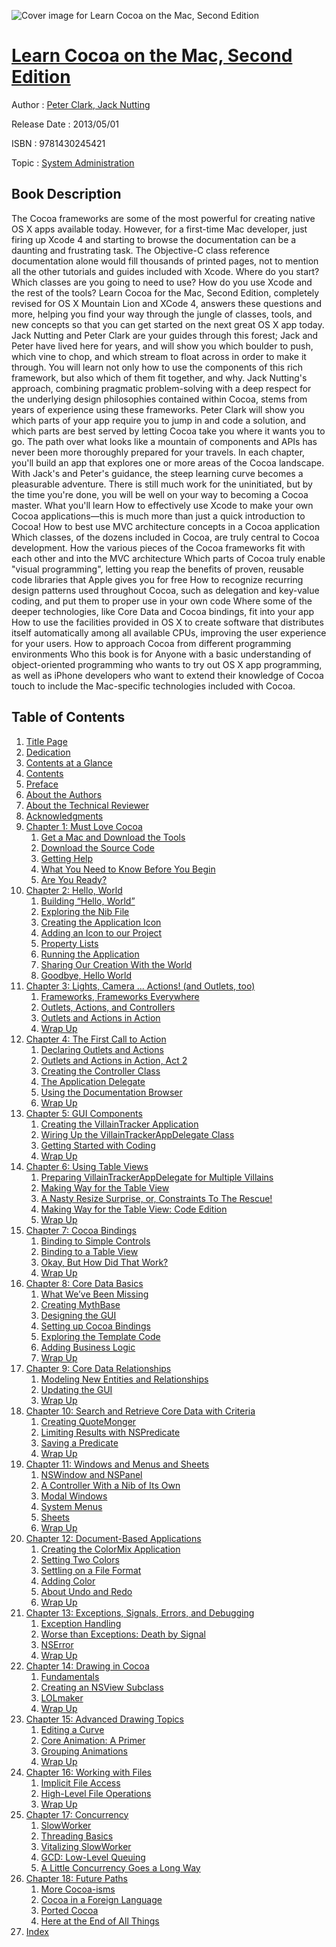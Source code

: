 ![Cover image for Learn Cocoa on the Mac, Second Edition](https://imgdetail.ebookreading.net/cover/cover/system_admin/EB9781430245421.jpg)

[Learn Cocoa on the Mac, Second Edition](https://ebookreading.net/view/book/Learn+Cocoa+on+the+Mac%2C+Second+Edition-EB9781430245421_1.html "Learn Cocoa on the Mac, Second Edition")
====================================================================================================================

Author : [Peter Clark](https://ebookreading.net/search/author/Peter+Clark),[ Jack Nutting](https://ebookreading.net/search/author/+Jack+Nutting)

Release Date : 2013/05/01

ISBN : 9781430245421

Topic : [System Administration](https://ebookreading.net/search/category/system-administration)

Book Description
-----------------

The Cocoa frameworks are some of the most powerful for creating native OS X apps available today. However, for a first-time Mac developer, just firing up Xcode 4 and starting to browse the documentation can be a daunting and frustrating task. The Objective-C class reference documentation alone would fill thousands of printed pages, not to mention all the other tutorials and guides included with Xcode. Where do you start? Which classes are you going to need to use? How do you use Xcode and the rest of the tools?
Learn Cocoa for the Mac, Second Edition, completely revised for OS X Mountain Lion and XCode 4, answers these questions and more, helping you find your way through the jungle of classes, tools, and new concepts so that you can get started on the next great OS X app today. Jack Nutting and Peter Clark are your guides through this forest; Jack and Peter have lived here for years, and will show you which boulder to push, which vine to chop, and which stream to float across in order to make it through. You will learn not only how to use the components of this rich framework, but also which of them fit together, and why.
Jack Nutting's approach, combining pragmatic problem-solving with a deep respect for the underlying design philosophies contained within Cocoa, stems from years of experience using these frameworks. Peter Clark will show you which parts of your app require you to jump in and code a solution, and which parts are best served by letting Cocoa take you where it wants you to go. The path over what looks like a mountain of components and APIs has never been more thoroughly prepared for your travels. In each chapter, you'll build an app that explores one or more areas of the Cocoa landscape. With Jack's and Peter's guidance, the steep learning curve becomes a pleasurable adventure. There is still much work for the uninitiated, but by the time you're done, you will be well on your way to becoming a Cocoa master.
What you'll learn
How to effectively use Xcode to make your own Cocoa applications—this is much more than just a quick introduction to Cocoa!
How to best use MVC architecture concepts in a Cocoa application
Which classes, of the dozens included in Cocoa, are truly central to Cocoa development.
How the various pieces of the Cocoa frameworks fit with each other and into the MVC architecture
Which parts of Cocoa truly enable "visual programming", letting you reap the benefits of proven, reusable code libraries that Apple gives you for free
How to recognize recurring design patterns used throughout Cocoa, such as delegation and key-value coding, and put them to proper use in your own code
Where some of the deeper technologies, like Core Data and Cocoa bindings, fit into your app
How to use the facilities provided in OS X to create software that distributes itself automatically among all available CPUs, improving the user experience for your users.
How to approach Cocoa from different programming environments
Who this book is for
Anyone with a basic understanding of object-oriented programming who wants to try out OS X app programming, as well as iPhone developers who want to extend their knowledge of Cocoa touch to include the Mac-specific technologies included with Cocoa.
              
Table of Contents
-----------------

1. [Title Page](https://ebookreading.net/view/book/Learn+Cocoa+on+the+Mac%2C+Second+Edition-EB9781430245421_2.html)
1. [Dedication](https://ebookreading.net/view/book/Learn+Cocoa+on+the+Mac%2C+Second+Edition-EB9781430245421_4.html)
1. [Contents at a Glance](https://ebookreading.net/view/book/Learn+Cocoa+on+the+Mac%2C+Second+Edition-EB9781430245421_5.html)
1. [Contents](https://ebookreading.net/view/book/Learn+Cocoa+on+the+Mac%2C+Second+Edition-EB9781430245421_6.html)
1. [Preface](https://ebookreading.net/view/book/Learn+Cocoa+on+the+Mac%2C+Second+Edition-EB9781430245421_7.html)
1. [About the Authors](https://ebookreading.net/view/book/Learn+Cocoa+on+the+Mac%2C+Second+Edition-EB9781430245421_8.html)
1. [About the Technical Reviewer](https://ebookreading.net/view/book/Learn+Cocoa+on+the+Mac%2C+Second+Edition-EB9781430245421_9.html)
1. [Acknowledgments](https://ebookreading.net/view/book/Learn+Cocoa+on+the+Mac%2C+Second+Edition-EB9781430245421_10.html)
1. [Chapter 1: Must Love Cocoa](https://ebookreading.net/view/book/Learn+Cocoa+on+the+Mac%2C+Second+Edition-EB9781430245421_11.html)
    1. [Get a Mac and Download the Tools](https://ebookreading.net/view/book/Learn+Cocoa+on+the+Mac%2C+Second+Edition-EB9781430245421_11.html#Sec1)
    1. [Download the Source Code](https://ebookreading.net/view/book/Learn+Cocoa+on+the+Mac%2C+Second+Edition-EB9781430245421_11.html#Sec2)
    1. [Getting Help](https://ebookreading.net/view/book/Learn+Cocoa+on+the+Mac%2C+Second+Edition-EB9781430245421_11.html#Sec3)
    1. [What You Need to Know Before You Begin](https://ebookreading.net/view/book/Learn+Cocoa+on+the+Mac%2C+Second+Edition-EB9781430245421_11.html#Sec4)
    1. [Are You Ready?](https://ebookreading.net/view/book/Learn+Cocoa+on+the+Mac%2C+Second+Edition-EB9781430245421_11.html#Sec5)
1. [Chapter 2: Hello, World](https://ebookreading.net/view/book/Learn+Cocoa+on+the+Mac%2C+Second+Edition-EB9781430245421_12.html)
    1. [Building “Hello, World”](https://ebookreading.net/view/book/Learn+Cocoa+on+the+Mac%2C+Second+Edition-EB9781430245421_12.html#Sec1)
    1. [Exploring the Nib File](https://ebookreading.net/view/book/Learn+Cocoa+on+the+Mac%2C+Second+Edition-EB9781430245421_12.html#Sec2)
    1. [Creating the Application Icon](https://ebookreading.net/view/book/Learn+Cocoa+on+the+Mac%2C+Second+Edition-EB9781430245421_12.html#Sec9)
    1. [Adding an Icon to our Project](https://ebookreading.net/view/book/Learn+Cocoa+on+the+Mac%2C+Second+Edition-EB9781430245421_12.html#Sec10)
    1. [Property Lists](https://ebookreading.net/view/book/Learn+Cocoa+on+the+Mac%2C+Second+Edition-EB9781430245421_12.html#Sec11)
    1. [Running the Application](https://ebookreading.net/view/book/Learn+Cocoa+on+the+Mac%2C+Second+Edition-EB9781430245421_12.html#Sec12)
    1. [Sharing Our Creation With the World](https://ebookreading.net/view/book/Learn+Cocoa+on+the+Mac%2C+Second+Edition-EB9781430245421_12.html#Sec13)
    1. [Goodbye, Hello World](https://ebookreading.net/view/book/Learn+Cocoa+on+the+Mac%2C+Second+Edition-EB9781430245421_12.html#Sec14)
1. [Chapter 3: Lights, Camera ... Actions! (and Outlets, too)](https://ebookreading.net/view/book/Learn+Cocoa+on+the+Mac%2C+Second+Edition-EB9781430245421_13.html)
    1. [Frameworks, Frameworks Everywhere](https://ebookreading.net/view/book/Learn+Cocoa+on+the+Mac%2C+Second+Edition-EB9781430245421_13.html#Sec1)
    1. [Outlets, Actions, and Controllers](https://ebookreading.net/view/book/Learn+Cocoa+on+the+Mac%2C+Second+Edition-EB9781430245421_13.html#Sec5)
    1. [Outlets and Actions in Action](https://ebookreading.net/view/book/Learn+Cocoa+on+the+Mac%2C+Second+Edition-EB9781430245421_13.html#Sec8)
    1. [Wrap Up](https://ebookreading.net/view/book/Learn+Cocoa+on+the+Mac%2C+Second+Edition-EB9781430245421_13.html#Sec9)
1. [Chapter 4: The First Call to Action](https://ebookreading.net/view/book/Learn+Cocoa+on+the+Mac%2C+Second+Edition-EB9781430245421_14.html)
    1. [Declaring Outlets and Actions](https://ebookreading.net/view/book/Learn+Cocoa+on+the+Mac%2C+Second+Edition-EB9781430245421_14.html#Sec1)
    1. [Outlets and Actions in Action, Act 2](https://ebookreading.net/view/book/Learn+Cocoa+on+the+Mac%2C+Second+Edition-EB9781430245421_14.html#Sec4)
    1. [Creating the Controller Class](https://ebookreading.net/view/book/Learn+Cocoa+on+the+Mac%2C+Second+Edition-EB9781430245421_14.html#Sec8)
    1. [The Application Delegate](https://ebookreading.net/view/book/Learn+Cocoa+on+the+Mac%2C+Second+Edition-EB9781430245421_14.html#Sec10)
    1. [Using the Documentation Browser](https://ebookreading.net/view/book/Learn+Cocoa+on+the+Mac%2C+Second+Edition-EB9781430245421_14.html#Sec12)
    1. [Wrap Up](https://ebookreading.net/view/book/Learn+Cocoa+on+the+Mac%2C+Second+Edition-EB9781430245421_14.html#Sec13)
1. [Chapter 5: GUI Components](https://ebookreading.net/view/book/Learn+Cocoa+on+the+Mac%2C+Second+Edition-EB9781430245421_15.html)
    1. [Creating the VillainTracker Application](https://ebookreading.net/view/book/Learn+Cocoa+on+the+Mac%2C+Second+Edition-EB9781430245421_15.html#Sec1)
    1. [Wiring Up the VillainTrackerAppDelegate Class](https://ebookreading.net/view/book/Learn+Cocoa+on+the+Mac%2C+Second+Edition-EB9781430245421_15.html#Sec14)
    1. [Getting Started with Coding](https://ebookreading.net/view/book/Learn+Cocoa+on+the+Mac%2C+Second+Edition-EB9781430245421_15.html#Sec15)
    1. [Wrap Up](https://ebookreading.net/view/book/Learn+Cocoa+on+the+Mac%2C+Second+Edition-EB9781430245421_15.html#Sec22)
1. [Chapter 6: Using Table Views](https://ebookreading.net/view/book/Learn+Cocoa+on+the+Mac%2C+Second+Edition-EB9781430245421_16.html)
    1. [Preparing VillainTrackerAppDelegate for Multiple Villains](https://ebookreading.net/view/book/Learn+Cocoa+on+the+Mac%2C+Second+Edition-EB9781430245421_16.html#Sec1)
    1. [Making Way for the Table View](https://ebookreading.net/view/book/Learn+Cocoa+on+the+Mac%2C+Second+Edition-EB9781430245421_16.html#Sec2)
    1. [A Nasty Resize Surprise, or, Constraints To The Rescue!](https://ebookreading.net/view/book/Learn+Cocoa+on+the+Mac%2C+Second+Edition-EB9781430245421_16.html#Sec3)
    1. [Making Way for the Table View: Code Edition](https://ebookreading.net/view/book/Learn+Cocoa+on+the+Mac%2C+Second+Edition-EB9781430245421_16.html#Sec5)
    1. [Wrap Up](https://ebookreading.net/view/book/Learn+Cocoa+on+the+Mac%2C+Second+Edition-EB9781430245421_16.html#Sec11)
1. [Chapter 7: Cocoa Bindings](https://ebookreading.net/view/book/Learn+Cocoa+on+the+Mac%2C+Second+Edition-EB9781430245421_17.html)
    1. [Binding to Simple Controls](https://ebookreading.net/view/book/Learn+Cocoa+on+the+Mac%2C+Second+Edition-EB9781430245421_17.html#Sec1)
    1. [Binding to a Table View](https://ebookreading.net/view/book/Learn+Cocoa+on+the+Mac%2C+Second+Edition-EB9781430245421_17.html#Sec16)
    1. [Okay, But How Did That Work?](https://ebookreading.net/view/book/Learn+Cocoa+on+the+Mac%2C+Second+Edition-EB9781430245421_17.html#Sec25)
    1. [Wrap Up](https://ebookreading.net/view/book/Learn+Cocoa+on+the+Mac%2C+Second+Edition-EB9781430245421_17.html#Sec29)
1. [Chapter 8: Core Data Basics](https://ebookreading.net/view/book/Learn+Cocoa+on+the+Mac%2C+Second+Edition-EB9781430245421_18.html)
    1. [What We’ve Been Missing](https://ebookreading.net/view/book/Learn+Cocoa+on+the+Mac%2C+Second+Edition-EB9781430245421_18.html#Sec1)
    1. [Creating MythBase](https://ebookreading.net/view/book/Learn+Cocoa+on+the+Mac%2C+Second+Edition-EB9781430245421_18.html#Sec2)
    1. [Designing the GUI](https://ebookreading.net/view/book/Learn+Cocoa+on+the+Mac%2C+Second+Edition-EB9781430245421_18.html#Sec8)
    1. [Setting up Cocoa Bindings](https://ebookreading.net/view/book/Learn+Cocoa+on+the+Mac%2C+Second+Edition-EB9781430245421_18.html#Sec11)
    1. [Exploring the Template Code](https://ebookreading.net/view/book/Learn+Cocoa+on+the+Mac%2C+Second+Edition-EB9781430245421_18.html#Sec15)
    1. [Adding Business Logic](https://ebookreading.net/view/book/Learn+Cocoa+on+the+Mac%2C+Second+Edition-EB9781430245421_18.html#Sec25)
    1. [Wrap Up](https://ebookreading.net/view/book/Learn+Cocoa+on+the+Mac%2C+Second+Edition-EB9781430245421_18.html#Sec30)
1. [Chapter 9: Core Data Relationships](https://ebookreading.net/view/book/Learn+Cocoa+on+the+Mac%2C+Second+Edition-EB9781430245421_19.html)
    1. [Modeling New Entities and Relationships](https://ebookreading.net/view/book/Learn+Cocoa+on+the+Mac%2C+Second+Edition-EB9781430245421_19.html#Sec1)
    1. [Updating the GUI](https://ebookreading.net/view/book/Learn+Cocoa+on+the+Mac%2C+Second+Edition-EB9781430245421_19.html#Sec8)
    1. [Wrap Up](https://ebookreading.net/view/book/Learn+Cocoa+on+the+Mac%2C+Second+Edition-EB9781430245421_19.html#Sec15)
1. [Chapter 10: Search and Retrieve Core Data with Criteria](https://ebookreading.net/view/book/Learn+Cocoa+on+the+Mac%2C+Second+Edition-EB9781430245421_20.html)
    1. [Creating QuoteMonger](https://ebookreading.net/view/book/Learn+Cocoa+on+the+Mac%2C+Second+Edition-EB9781430245421_20.html#Sec1)
    1. [Limiting Results with NSPredicate](https://ebookreading.net/view/book/Learn+Cocoa+on+the+Mac%2C+Second+Edition-EB9781430245421_20.html#Sec9)
    1. [Saving a Predicate](https://ebookreading.net/view/book/Learn+Cocoa+on+the+Mac%2C+Second+Edition-EB9781430245421_20.html#Sec16)
    1. [Wrap Up](https://ebookreading.net/view/book/Learn+Cocoa+on+the+Mac%2C+Second+Edition-EB9781430245421_20.html#Sec17)
1. [Chapter 11: Windows and Menus and Sheets](https://ebookreading.net/view/book/Learn+Cocoa+on+the+Mac%2C+Second+Edition-EB9781430245421_21.html)
    1. [NSWindow and NSPanel](https://ebookreading.net/view/book/Learn+Cocoa+on+the+Mac%2C+Second+Edition-EB9781430245421_21.html#Sec1)
    1. [A Controller With a Nib of Its Own](https://ebookreading.net/view/book/Learn+Cocoa+on+the+Mac%2C+Second+Edition-EB9781430245421_21.html#Sec8)
    1. [Modal Windows](https://ebookreading.net/view/book/Learn+Cocoa+on+the+Mac%2C+Second+Edition-EB9781430245421_21.html#Sec11)
    1. [System Menus](https://ebookreading.net/view/book/Learn+Cocoa+on+the+Mac%2C+Second+Edition-EB9781430245421_21.html#Sec14)
    1. [Sheets](https://ebookreading.net/view/book/Learn+Cocoa+on+the+Mac%2C+Second+Edition-EB9781430245421_21.html#Sec19)
    1. [Wrap Up](https://ebookreading.net/view/book/Learn+Cocoa+on+the+Mac%2C+Second+Edition-EB9781430245421_21.html#Sec20)
1. [Chapter 12: Document-Based Applications](https://ebookreading.net/view/book/Learn+Cocoa+on+the+Mac%2C+Second+Edition-EB9781430245421_22.html)
    1. [Creating the ColorMix Application](https://ebookreading.net/view/book/Learn+Cocoa+on+the+Mac%2C+Second+Edition-EB9781430245421_22.html#Sec1)
    1. [Setting Two Colors](https://ebookreading.net/view/book/Learn+Cocoa+on+the+Mac%2C+Second+Edition-EB9781430245421_22.html#Sec4)
    1. [Settling on a File Format](https://ebookreading.net/view/book/Learn+Cocoa+on+the+Mac%2C+Second+Edition-EB9781430245421_22.html#Sec7)
    1. [Adding Color](https://ebookreading.net/view/book/Learn+Cocoa+on+the+Mac%2C+Second+Edition-EB9781430245421_22.html#Sec8)
    1. [About Undo and Redo](https://ebookreading.net/view/book/Learn+Cocoa+on+the+Mac%2C+Second+Edition-EB9781430245421_22.html#Sec11)
    1. [Wrap Up](https://ebookreading.net/view/book/Learn+Cocoa+on+the+Mac%2C+Second+Edition-EB9781430245421_22.html#Sec13)
1. [Chapter 13: Exceptions, Signals, Errors, and Debugging](https://ebookreading.net/view/book/Learn+Cocoa+on+the+Mac%2C+Second+Edition-EB9781430245421_23.html)
    1. [Exception Handling](https://ebookreading.net/view/book/Learn+Cocoa+on+the+Mac%2C+Second+Edition-EB9781430245421_23.html#Sec1)
    1. [Worse than Exceptions: Death by Signal](https://ebookreading.net/view/book/Learn+Cocoa+on+the+Mac%2C+Second+Edition-EB9781430245421_23.html#Sec8)
    1. [NSError](https://ebookreading.net/view/book/Learn+Cocoa+on+the+Mac%2C+Second+Edition-EB9781430245421_23.html#Sec9)
    1. [Wrap Up](https://ebookreading.net/view/book/Learn+Cocoa+on+the+Mac%2C+Second+Edition-EB9781430245421_23.html#Sec13)
1. [Chapter 14: Drawing in Cocoa](https://ebookreading.net/view/book/Learn+Cocoa+on+the+Mac%2C+Second+Edition-EB9781430245421_24.html)
    1. [Fundamentals](https://ebookreading.net/view/book/Learn+Cocoa+on+the+Mac%2C+Second+Edition-EB9781430245421_24.html#Sec1)
    1. [Creating an NSView Subclass](https://ebookreading.net/view/book/Learn+Cocoa+on+the+Mac%2C+Second+Edition-EB9781430245421_24.html#Sec6)
    1. [LOLmaker](https://ebookreading.net/view/book/Learn+Cocoa+on+the+Mac%2C+Second+Edition-EB9781430245421_24.html#Sec14)
    1. [Wrap Up](https://ebookreading.net/view/book/Learn+Cocoa+on+the+Mac%2C+Second+Edition-EB9781430245421_24.html#Sec20)
1. [Chapter 15: Advanced Drawing Topics](https://ebookreading.net/view/book/Learn+Cocoa+on+the+Mac%2C+Second+Edition-EB9781430245421_25.html)
    1. [Editing a Curve](https://ebookreading.net/view/book/Learn+Cocoa+on+the+Mac%2C+Second+Edition-EB9781430245421_25.html#Sec1)
    1. [Core Animation: A Primer](https://ebookreading.net/view/book/Learn+Cocoa+on+the+Mac%2C+Second+Edition-EB9781430245421_25.html#Sec7)
    1. [Grouping Animations](https://ebookreading.net/view/book/Learn+Cocoa+on+the+Mac%2C+Second+Edition-EB9781430245421_25.html#Sec11)
    1. [Wrap Up](https://ebookreading.net/view/book/Learn+Cocoa+on+the+Mac%2C+Second+Edition-EB9781430245421_25.html#Sec12)
1. [Chapter 16: Working with Files](https://ebookreading.net/view/book/Learn+Cocoa+on+the+Mac%2C+Second+Edition-EB9781430245421_26.html)
    1. [Implicit File Access](https://ebookreading.net/view/book/Learn+Cocoa+on+the+Mac%2C+Second+Edition-EB9781430245421_26.html#Sec1)
    1. [High-Level File Operations](https://ebookreading.net/view/book/Learn+Cocoa+on+the+Mac%2C+Second+Edition-EB9781430245421_26.html#Sec2)
    1. [Wrap Up](https://ebookreading.net/view/book/Learn+Cocoa+on+the+Mac%2C+Second+Edition-EB9781430245421_26.html#Sec5)
1. [Chapter 17: Concurrency](https://ebookreading.net/view/book/Learn+Cocoa+on+the+Mac%2C+Second+Edition-EB9781430245421_27.html)
    1. [SlowWorker](https://ebookreading.net/view/book/Learn+Cocoa+on+the+Mac%2C+Second+Edition-EB9781430245421_27.html#Sec1)
    1. [Threading Basics](https://ebookreading.net/view/book/Learn+Cocoa+on+the+Mac%2C+Second+Edition-EB9781430245421_27.html#Sec2)
    1. [Vitalizing SlowWorker](https://ebookreading.net/view/book/Learn+Cocoa+on+the+Mac%2C+Second+Edition-EB9781430245421_27.html#Sec6)
    1. [GCD: Low-Level Queuing](https://ebookreading.net/view/book/Learn+Cocoa+on+the+Mac%2C+Second+Edition-EB9781430245421_27.html#Sec8)
    1. [A Little Concurrency Goes a Long Way](https://ebookreading.net/view/book/Learn+Cocoa+on+the+Mac%2C+Second+Edition-EB9781430245421_27.html#Sec12)
1. [Chapter 18: Future Paths](https://ebookreading.net/view/book/Learn+Cocoa+on+the+Mac%2C+Second+Edition-EB9781430245421_28.html)
    1. [More Cocoa-isms](https://ebookreading.net/view/book/Learn+Cocoa+on+the+Mac%2C+Second+Edition-EB9781430245421_28.html#Sec1)
    1. [Cocoa in a Foreign Language](https://ebookreading.net/view/book/Learn+Cocoa+on+the+Mac%2C+Second+Edition-EB9781430245421_28.html#Sec8)
    1. [Ported Cocoa](https://ebookreading.net/view/book/Learn+Cocoa+on+the+Mac%2C+Second+Edition-EB9781430245421_28.html#Sec14)
    1. [Here at the End of All Things](https://ebookreading.net/view/book/Learn+Cocoa+on+the+Mac%2C+Second+Edition-EB9781430245421_28.html#Sec18)
1. [Index](https://ebookreading.net/view/book/Learn+Cocoa+on+the+Mac%2C+Second+Edition-EB9781430245421_29.html)
